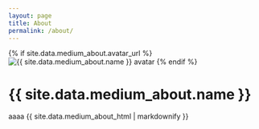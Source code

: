 ```yaml
---
layout: page
title: About
permalink: /about/
---
```


<div class="medium-about">
  {% if site.data.medium_about.avatar_url %}
  <img src="{{ site.data.medium_about.avatar_url }}" alt="{{ site.data.medium_about.name }} avatar">
  {% endif %}
  <h1>{{ site.data.medium_about.name }}</h1>
  <div class="medium-bio">
    aaaa {{ site.data.medium_about_html | markdownify }}
  </div>
</div>
